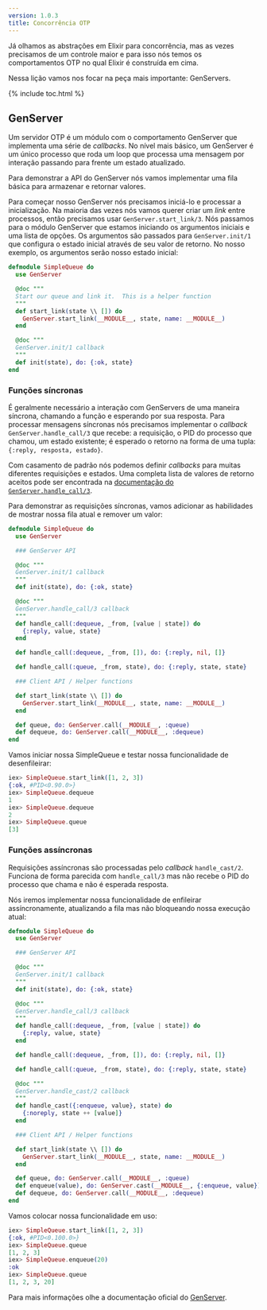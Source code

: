 ```yaml
---
version: 1.0.3
title: Concorrência OTP
---
```


Já olhamos as abstrações em Elixir para concorrência, mas as vezes precisamos de um controle maior e para isso nós temos os comportamentos OTP no qual Elixir é construída em cima.

Nessa lição vamos nos focar na peça mais importante: GenServers.

{% include toc.html %}

## GenServer

Um servidor OTP é um módulo com o comportamento GenServer que implementa uma série de *callbacks*. No nível mais básico, um GenServer é um único processo que roda um loop que processa uma mensagem por interação passando para frente um estado atualizado.

Para demonstrar a API do GenServer nós vamos implementar uma fila básica para armazenar e retornar valores.

Para começar nosso GenServer nós precisamos iniciá-lo e processar a inicialização. Na maioria das vezes nós vamos querer criar um *link* entre processos, então precisamos usar `GenServer.start_link/3`. Nós passamos para o módulo GenServer que estamos iniciando os argumentos iniciais e uma lista de opções. Os argumentos são passados para `GenServer.init/1` que configura o estado inicial através de seu valor de retorno. No nosso exemplo, os argumentos serão nosso estado inicial:

```elixir
defmodule SimpleQueue do
  use GenServer

  @doc """
  Start our queue and link it.  This is a helper function
  """
  def start_link(state \\ []) do
    GenServer.start_link(__MODULE__, state, name: __MODULE__)
  end

  @doc """
  GenServer.init/1 callback
  """
  def init(state), do: {:ok, state}
end
```

### Funções síncronas

É geralmente necessário a interação com GenServers de uma maneira síncrona, chamando a função e esperando por sua resposta. Para processar mensagens síncronas nós precisamos implementar o *callback* `GenServer.handle_call/3` que recebe: a requisição, o PID do processo que chamou, um estado existente; é esperado o retorno na forma de uma tupla: `{:reply, resposta, estado}`.

Com casamento de padrão nós podemos definir *callbacks* para muitas diferentes requisições e estados. Uma completa lista de valores de retorno aceitos pode ser encontrada na [documentação do `GenServer.handle_call/3`](https://hexdocs.pm/elixir/GenServer.html#c:handle_call/3).

Para demonstrar as requisições síncronas, vamos adicionar as habilidades de mostrar nossa fila atual e remover um valor:

```elixir
defmodule SimpleQueue do
  use GenServer

  ### GenServer API

  @doc """
  GenServer.init/1 callback
  """
  def init(state), do: {:ok, state}

  @doc """
  GenServer.handle_call/3 callback
  """
  def handle_call(:dequeue, _from, [value | state]) do
    {:reply, value, state}
  end

  def handle_call(:dequeue, _from, []), do: {:reply, nil, []}

  def handle_call(:queue, _from, state), do: {:reply, state, state}

  ### Client API / Helper functions

  def start_link(state \\ []) do
    GenServer.start_link(__MODULE__, state, name: __MODULE__)
  end

  def queue, do: GenServer.call(__MODULE__, :queue)
  def dequeue, do: GenServer.call(__MODULE__, :dequeue)
end
```

Vamos iniciar nossa SimpleQueue e testar nossa funcionalidade de desenfileirar:

```elixir
iex> SimpleQueue.start_link([1, 2, 3])
{:ok, #PID<0.90.0>}
iex> SimpleQueue.dequeue
1
iex> SimpleQueue.dequeue
2
iex> SimpleQueue.queue
[3]
```

### Funções assíncronas

Requisições assíncronas são processadas pelo *callback* `handle_cast/2`. Funciona de forma parecida com `handle_call/3` mas não recebe o PID do processo que chama e não é esperada resposta.

Nós iremos implementar nossa funcionalidade de enfileirar assíncronamente, atualizando a fila mas não bloqueando nossa execução atual:

```elixir
defmodule SimpleQueue do
  use GenServer

  ### GenServer API

  @doc """
  GenServer.init/1 callback
  """
  def init(state), do: {:ok, state}

  @doc """
  GenServer.handle_call/3 callback
  """
  def handle_call(:dequeue, _from, [value | state]) do
    {:reply, value, state}
  end

  def handle_call(:dequeue, _from, []), do: {:reply, nil, []}

  def handle_call(:queue, _from, state), do: {:reply, state, state}

  @doc """
  GenServer.handle_cast/2 callback
  """
  def handle_cast({:enqueue, value}, state) do
    {:noreply, state ++ [value]}
  end

  ### Client API / Helper functions

  def start_link(state \\ []) do
    GenServer.start_link(__MODULE__, state, name: __MODULE__)
  end

  def queue, do: GenServer.call(__MODULE__, :queue)
  def enqueue(value), do: GenServer.cast(__MODULE__, {:enqueue, value})
  def dequeue, do: GenServer.call(__MODULE__, :dequeue)
end
```

Vamos colocar nossa funcionalidade em uso:

```elixir
iex> SimpleQueue.start_link([1, 2, 3])
{:ok, #PID<0.100.0>}
iex> SimpleQueue.queue
[1, 2, 3]
iex> SimpleQueue.enqueue(20)
:ok
iex> SimpleQueue.queue
[1, 2, 3, 20]
```

Para mais informações olhe a documentação oficial do [GenServer](https://hexdocs.pm/elixir/GenServer.html#content).
